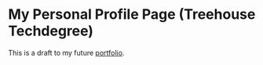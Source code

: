 # My Personal Profile Page (Treehouse Techdegree)

This is a draft to my future [portfolio](https://eaczechova.github.io/My-Personal-Profile-Page/).
